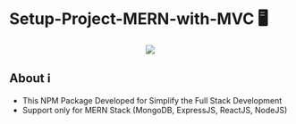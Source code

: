 # Setup-Project-MERN-with-MVC :desktop_computer:

<p align="center">
    <img src="https://skillicons.dev/icons?i=mongodb,express,react,nodejs" />
</p>

## About :information_source:

- This NPM Package Developed for Simplify the Full Stack Development
- Support only for MERN Stack (MongoDB, ExpressJS, ReactJS, NodeJS)